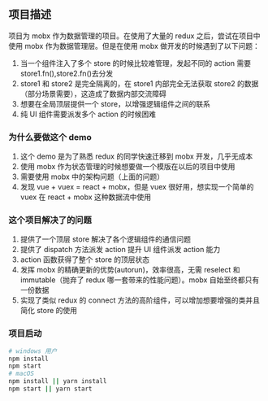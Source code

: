 ## 项目描述

项目为 mobx 作为数据管理的项目。在使用了大量的 redux 之后，尝试在项目中使用 mobx 作为数据管理层。但是在使用 mobx 做开发的时候遇到了以下问题：

1. 当一个组件注入了多个 store 的时候比较难管理，发起不同的 action 需要 store1.fn(),store2.fn()去分发
2. store1 和 store2 是完全隔离的，在 store1 内部完全无法获取 store2 的数据（部分场景需要），这造成了数据内部交流障碍
3. 想要在全局顶层提供一个 store，以增强逻辑组件之间的联系
4. 纯 UI 组件需要派发多个 action 的时候困难

### 为什么要做这个 demo

1. 这个 demo 是为了熟悉 redux 的同学快速迁移到 mobx 开发，几乎无成本
2. 使用 mobx 作为状态管理的时候想要做一个模版在以后的项目中使用
3. 需要使用 mobx 中的架构问题（上面的问题）
4. 发现 vue + vuex = react + mobx，但是 vuex 很好用，想实现一个简单的 vuex 在 react + mobx 这种数据流中使用

### 这个项目解决了的问题

1. 提供了一个顶层 store 解决了各个逻辑组件的通信问题
2. 提供了 dispatch 方法派发 action 提升 UI 组件派发 action 能力
3. action 函数获得了整个 store 的顶层状态
4. 发挥 mobx 的精确更新的优势(autorun)，效率很高，无需 reselect 和 immutable（抛弃了 redux 哪一套带来的性能问题）。mobx 自始至终都只有一份数据
5. 实现了类似 redux 的 connect 方法的高阶组件，可以增加想要增强的类并且简化 store 的使用

### 项目启动

```bash
# windows 用户
npm install
npm start
# macOS
npm install || yarn install
npm start || yarn start
```
